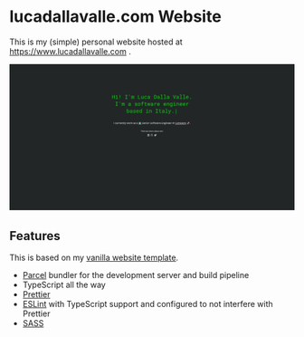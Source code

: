 # lucadallavalle.com Website
This is my (simple) personal website hosted at https://www.lucadallavalle.com .

![Home page screenshot](docs/screenshot.jpg)

## Features
This is based on my [vanilla website template](https://github.com/undrivendev/template-vanilla-website).

- [Parcel](https://github.com/parcel-bundler/parcel) bundler for the development server and build pipeline
- TypeScript all the way
- [Prettier](https://github.com/prettier/prettier)
- [ESLint](https://github.com/eslint/eslint) with TypeScript support and configured to not interfere with Prettier
- [SASS](https://github.com/sass/sass)


